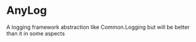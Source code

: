 AnyLog
======

A logging framework abstraction like Common.Logging but will be better than it in some aspects
